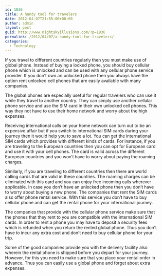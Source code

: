 ```yaml
---
id: 1836
title: A handy tool for travelers
date: 2012-04-07T21:55:00+00:00
author: admin
layout: post
guid: http://www.nightskyillusions.com/?p=1836
permalink: /2012/04/07/a-handy-tool-for-travelers/
categories:
  - Technology
---
```

If you travel to different countries regularly then you must make use of global phone. Instead of buying a locked phone, you should buy cellular phone which is unlocked and can be used with any cellular phone service provider. If you don&#8217;t own an unlocked phone then you always have the option rent unlocked cell phones that are easily available with many companies.

The global phones are especially useful for regular travelers who can use it while they travel to another country. They can simply use another cellular phone service and use the SIM card in their own unlocked cell phones. This way they not have to use their home network and worry about the high expenses.

Receiving international calls on your home network can turn out to be an expensive affair but if you switch to international SIM cards during your journey then it would help you to save a lot. You can get the international SIM cards which provides with different kinds of cards. For instance, if you are traveling to the European countries then you can opt for European card and use it with your cell phones. The card is valid across the different European countries and you won&#8217;t have to worry about paying the roaming charges.

Similarly, if you are traveling to different countries then there are world calling cards that are valid in these countries. The roaming charges can be eliminated with this card and you can enjoy free incoming calls wherever applicable. In case you don&#8217;t have an unlocked phone then you don&#8217;t have to worry about buying a new phone. The companies that rent the SIM cards also offer phone rental service. With this service you don&#8217;t have to buy cellular phone and can get the rental phone for your international journey.

The companies that provide with the cellular phone service make sure that the phones that they rent to you are compatible with the international SIM cards. In order to rent a phone you may have to deposit a security fees which is refunded when you return the rented global phone. Thus you don&#8217;t have to incur any extra cost and don&#8217;t need to buy cellular phone for your trip.

Some of the good companies provide you with the delivery facility also wherein the rental phone is shipped before you depart for your journey. However, for this you need to make sure that you place your rental order in advance. Thus you can easily use a global phone and forget about extra expenses.